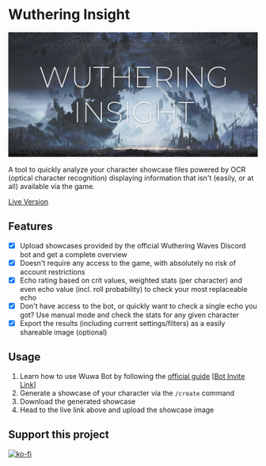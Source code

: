 # Wuthering Insight

![](https://raw.githubusercontent.com/ChristopherKlay/WutheringInsight/refs/heads/main/media/img/banner.jpg)

A tool to quickly analyze your character showcase files powered by OCR (optical character recognition) displaying information that isn't (easily, or at all) available via the game.

[Live Version](https://christopherklay.github.io/WutheringInsight/)

## Features

-   [x] Upload showcases provided by the official Wuthering Waves Discord bot and get a complete overview
-   [x] Doesn't require any access to the game, with absolutely no risk of account restrictions
-   [x] Echo rating based on crit values, weighted stats (per character) and even echo value (incl. roll probability) to check your most replaceable echo
-   [x] Don't have access to the bot, or quickly want to check a single echo you got? Use manual mode and check the stats for any given character
-   [x] Export the results (including current settings/filters) as a easily shareable image (optional)

## Usage

1. Learn how to use Wuwa Bot by following the [official guide](https://wutheringwaves.kurogames.com/en/main/news/detail/1959) [[Bot Invite Link](https://discord.com/oauth2/authorize?client_id=1323482066758930452)]
2. Generate a showcase of your character via the `/create` command
3. Download the generated showcase
4. Head to the live link above and upload the showcase image

## Support this project

[![ko-fi](https://ko-fi.com/img/githubbutton_sm.svg)](https://ko-fi.com/B0B079EUW)
